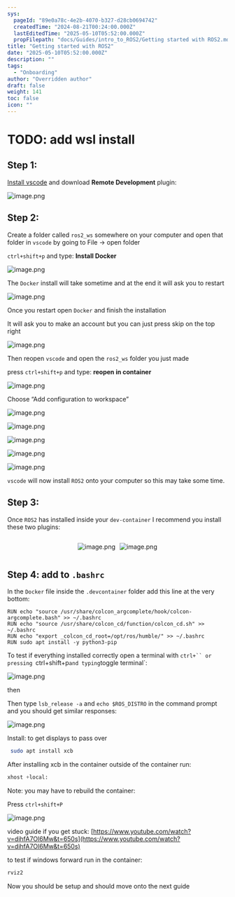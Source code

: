 ```yaml
---
sys:
  pageId: "89e0a78c-4e2b-4070-b327-d28cb0694742"
  createdTime: "2024-08-21T00:24:00.000Z"
  lastEditedTime: "2025-05-10T05:52:00.000Z"
  propFilepath: "docs/Guides/intro_to_ROS2/Getting started with ROS2.md"
title: "Getting started with ROS2"
date: "2025-05-10T05:52:00.000Z"
description: ""
tags:
  - "Onboarding"
author: "Overridden author"
draft: false
weight: 141
toc: false
icon: ""
---
```


# TODO: add wsl install

## Step 1:

[Install vscode](https://code.visualstudio.com/download) and download **Remote Development** plugin:

![image.png](https://prod-files-secure.s3.us-west-2.amazonaws.com/d518164a-d88e-44d1-a4ee-3adb3bd8bce0/efb52993-1881-4a40-b95e-6f020334f022/image.png?X-Amz-Algorithm=AWS4-HMAC-SHA256&X-Amz-Content-Sha256=UNSIGNED-PAYLOAD&X-Amz-Credential=ASIAZI2LB4662EF52D6T%2F20250709%2Fus-west-2%2Fs3%2Faws4_request&X-Amz-Date=20250709T160832Z&X-Amz-Expires=3600&X-Amz-Security-Token=IQoJb3JpZ2luX2VjEKD%2F%2F%2F%2F%2F%2F%2F%2F%2F%2FwEaCXVzLXdlc3QtMiJHMEUCIQD%2F%2FYYb9quz7mGcIUK%2FYjWB%2FJw8iEN%2BuVSr1zrNSrgYowIgdnMqjsqGOEXqGgb%2FU7ZOj0fNwDdVL%2BGi5zsc13dUUlMqiAQIqf%2F%2F%2F%2F%2F%2F%2F%2F%2F%2FARAAGgw2Mzc0MjMxODM4MDUiDBNfhur8hR5NyTDWWCrcA8SqoRPoisfwymgL%2Bjm4t54VoQzmOD9rK%2BWn7U4Ba9HlaGhxCHcHLC2ZcFix1o%2FOftvGP0YTi%2FgVzQdzxnr7Voas4FEhYjJKlLUhxCqBfSxzTtqIx4Yj1kf0HfP%2Fq0iofUVHJ01QrdwEc7BiqZVxsoo09wvGJKmJJYL1IeYCu5wpjb2%2FCrCd%2B9KGjnL%2BjvQwevOiLlBlbkdbyTHtiZCos8F6Jg7uiw5%2FRaGYUXnN3oAkwKstNTeP%2B38SUxg2seLjw%2BoVOIYIVNlKoVgBZD2xnOKoHP3bSAnynUNV5DsUbwdhusPhTCOgweqIx%2BAguR3qX6xRlrWS2cbwDXl7ZIap4J0sK%2BP8%2FubEZ%2B4gCVugzCjK1mPVxZ8YfxmwLk3Fk8FAvt8aWL9iNRM1FvOVkY3bZGz%2BheWrTc3fAoX3ZjRVrufuc8pWzFk0w5OW5cehRcTaD99Zw1aE%2FyWmG4BK1HehNLvpCI1FGCDZC2BVCTYWxK9h0GXh9M1L5tuZCsMhJHVGNGV1jiqV5kHKGLskwwQSt1qjTLkgXMZA%2FDeATNMy8A6GEBQZKi2gD4R5k00b1NrxDhd5S234XXa15kLudm9l6Kpsa%2BVmSQY94%2FTHb%2FhVkX5sqTcajHcavjnydozsMPOYusMGOqUBDRGfeDOMgHxx3zA%2Bpek0sccx5lKzIIhIOGOMr5rD%2BYLRLwze055De4x%2BRjphpdRYc%2F4y4VmHFhyh58x35zdh5Eu8Dnkwz01e2RtB0PZxWyQalA%2B77Eo0PMeIllGhPC%2FlTLlDGmsH69JaNQo%2B0NY8hngJSrR%2Fxiz%2F%2FLGU7x%2BE6EmBrIg0izz5LxLyx98g9b%2Bdk%2BTaL%2Fdb7EjX3qVuANyjggfxsF7d&X-Amz-Signature=2ec9421628b01141f16657707476e528bbbd199eef29e1992f3c018d33891f3a&X-Amz-SignedHeaders=host&x-amz-checksum-mode=ENABLED&x-id=GetObject)

## Step 2:

Create a folder called `ros2_ws` somewhere on your computer and open that folder in `vscode` by going to File → open folder 

`ctrl+shift+p` and type: **Install Docker**

![image.png](https://prod-files-secure.s3.us-west-2.amazonaws.com/d518164a-d88e-44d1-a4ee-3adb3bd8bce0/2269dc0e-1cd5-47ff-bceb-c04ad9b2eab0/image.png?X-Amz-Algorithm=AWS4-HMAC-SHA256&X-Amz-Content-Sha256=UNSIGNED-PAYLOAD&X-Amz-Credential=ASIAZI2LB4662EF52D6T%2F20250709%2Fus-west-2%2Fs3%2Faws4_request&X-Amz-Date=20250709T160832Z&X-Amz-Expires=3600&X-Amz-Security-Token=IQoJb3JpZ2luX2VjEKD%2F%2F%2F%2F%2F%2F%2F%2F%2F%2FwEaCXVzLXdlc3QtMiJHMEUCIQD%2F%2FYYb9quz7mGcIUK%2FYjWB%2FJw8iEN%2BuVSr1zrNSrgYowIgdnMqjsqGOEXqGgb%2FU7ZOj0fNwDdVL%2BGi5zsc13dUUlMqiAQIqf%2F%2F%2F%2F%2F%2F%2F%2F%2F%2FARAAGgw2Mzc0MjMxODM4MDUiDBNfhur8hR5NyTDWWCrcA8SqoRPoisfwymgL%2Bjm4t54VoQzmOD9rK%2BWn7U4Ba9HlaGhxCHcHLC2ZcFix1o%2FOftvGP0YTi%2FgVzQdzxnr7Voas4FEhYjJKlLUhxCqBfSxzTtqIx4Yj1kf0HfP%2Fq0iofUVHJ01QrdwEc7BiqZVxsoo09wvGJKmJJYL1IeYCu5wpjb2%2FCrCd%2B9KGjnL%2BjvQwevOiLlBlbkdbyTHtiZCos8F6Jg7uiw5%2FRaGYUXnN3oAkwKstNTeP%2B38SUxg2seLjw%2BoVOIYIVNlKoVgBZD2xnOKoHP3bSAnynUNV5DsUbwdhusPhTCOgweqIx%2BAguR3qX6xRlrWS2cbwDXl7ZIap4J0sK%2BP8%2FubEZ%2B4gCVugzCjK1mPVxZ8YfxmwLk3Fk8FAvt8aWL9iNRM1FvOVkY3bZGz%2BheWrTc3fAoX3ZjRVrufuc8pWzFk0w5OW5cehRcTaD99Zw1aE%2FyWmG4BK1HehNLvpCI1FGCDZC2BVCTYWxK9h0GXh9M1L5tuZCsMhJHVGNGV1jiqV5kHKGLskwwQSt1qjTLkgXMZA%2FDeATNMy8A6GEBQZKi2gD4R5k00b1NrxDhd5S234XXa15kLudm9l6Kpsa%2BVmSQY94%2FTHb%2FhVkX5sqTcajHcavjnydozsMPOYusMGOqUBDRGfeDOMgHxx3zA%2Bpek0sccx5lKzIIhIOGOMr5rD%2BYLRLwze055De4x%2BRjphpdRYc%2F4y4VmHFhyh58x35zdh5Eu8Dnkwz01e2RtB0PZxWyQalA%2B77Eo0PMeIllGhPC%2FlTLlDGmsH69JaNQo%2B0NY8hngJSrR%2Fxiz%2F%2FLGU7x%2BE6EmBrIg0izz5LxLyx98g9b%2Bdk%2BTaL%2Fdb7EjX3qVuANyjggfxsF7d&X-Amz-Signature=a8f0b7303ff87d84645fab11ac0c7c4ab656aa57ffb7af67e29ef2f2ebae16b5&X-Amz-SignedHeaders=host&x-amz-checksum-mode=ENABLED&x-id=GetObject)

The `Docker` install will take sometime and at the end it will ask you to restart

![image.png](https://prod-files-secure.s3.us-west-2.amazonaws.com/d518164a-d88e-44d1-a4ee-3adb3bd8bce0/ed233f78-be33-4b1f-b89c-9c346c0e961e/image.png?X-Amz-Algorithm=AWS4-HMAC-SHA256&X-Amz-Content-Sha256=UNSIGNED-PAYLOAD&X-Amz-Credential=ASIAZI2LB4662EF52D6T%2F20250709%2Fus-west-2%2Fs3%2Faws4_request&X-Amz-Date=20250709T160832Z&X-Amz-Expires=3600&X-Amz-Security-Token=IQoJb3JpZ2luX2VjEKD%2F%2F%2F%2F%2F%2F%2F%2F%2F%2FwEaCXVzLXdlc3QtMiJHMEUCIQD%2F%2FYYb9quz7mGcIUK%2FYjWB%2FJw8iEN%2BuVSr1zrNSrgYowIgdnMqjsqGOEXqGgb%2FU7ZOj0fNwDdVL%2BGi5zsc13dUUlMqiAQIqf%2F%2F%2F%2F%2F%2F%2F%2F%2F%2FARAAGgw2Mzc0MjMxODM4MDUiDBNfhur8hR5NyTDWWCrcA8SqoRPoisfwymgL%2Bjm4t54VoQzmOD9rK%2BWn7U4Ba9HlaGhxCHcHLC2ZcFix1o%2FOftvGP0YTi%2FgVzQdzxnr7Voas4FEhYjJKlLUhxCqBfSxzTtqIx4Yj1kf0HfP%2Fq0iofUVHJ01QrdwEc7BiqZVxsoo09wvGJKmJJYL1IeYCu5wpjb2%2FCrCd%2B9KGjnL%2BjvQwevOiLlBlbkdbyTHtiZCos8F6Jg7uiw5%2FRaGYUXnN3oAkwKstNTeP%2B38SUxg2seLjw%2BoVOIYIVNlKoVgBZD2xnOKoHP3bSAnynUNV5DsUbwdhusPhTCOgweqIx%2BAguR3qX6xRlrWS2cbwDXl7ZIap4J0sK%2BP8%2FubEZ%2B4gCVugzCjK1mPVxZ8YfxmwLk3Fk8FAvt8aWL9iNRM1FvOVkY3bZGz%2BheWrTc3fAoX3ZjRVrufuc8pWzFk0w5OW5cehRcTaD99Zw1aE%2FyWmG4BK1HehNLvpCI1FGCDZC2BVCTYWxK9h0GXh9M1L5tuZCsMhJHVGNGV1jiqV5kHKGLskwwQSt1qjTLkgXMZA%2FDeATNMy8A6GEBQZKi2gD4R5k00b1NrxDhd5S234XXa15kLudm9l6Kpsa%2BVmSQY94%2FTHb%2FhVkX5sqTcajHcavjnydozsMPOYusMGOqUBDRGfeDOMgHxx3zA%2Bpek0sccx5lKzIIhIOGOMr5rD%2BYLRLwze055De4x%2BRjphpdRYc%2F4y4VmHFhyh58x35zdh5Eu8Dnkwz01e2RtB0PZxWyQalA%2B77Eo0PMeIllGhPC%2FlTLlDGmsH69JaNQo%2B0NY8hngJSrR%2Fxiz%2F%2FLGU7x%2BE6EmBrIg0izz5LxLyx98g9b%2Bdk%2BTaL%2Fdb7EjX3qVuANyjggfxsF7d&X-Amz-Signature=c5ad43cd4971a75774a048e59033e6c54b6a3cfdb64ea939ebb96cd62b5ef404&X-Amz-SignedHeaders=host&x-amz-checksum-mode=ENABLED&x-id=GetObject)

Once you restart open `Docker` and finish the installation

It will ask you to make an account but you can just press skip on the top right

![image.png](https://prod-files-secure.s3.us-west-2.amazonaws.com/d518164a-d88e-44d1-a4ee-3adb3bd8bce0/21010ad9-1659-4fd9-9f59-9932a09b2a3d/image.png?X-Amz-Algorithm=AWS4-HMAC-SHA256&X-Amz-Content-Sha256=UNSIGNED-PAYLOAD&X-Amz-Credential=ASIAZI2LB4662EF52D6T%2F20250709%2Fus-west-2%2Fs3%2Faws4_request&X-Amz-Date=20250709T160832Z&X-Amz-Expires=3600&X-Amz-Security-Token=IQoJb3JpZ2luX2VjEKD%2F%2F%2F%2F%2F%2F%2F%2F%2F%2FwEaCXVzLXdlc3QtMiJHMEUCIQD%2F%2FYYb9quz7mGcIUK%2FYjWB%2FJw8iEN%2BuVSr1zrNSrgYowIgdnMqjsqGOEXqGgb%2FU7ZOj0fNwDdVL%2BGi5zsc13dUUlMqiAQIqf%2F%2F%2F%2F%2F%2F%2F%2F%2F%2FARAAGgw2Mzc0MjMxODM4MDUiDBNfhur8hR5NyTDWWCrcA8SqoRPoisfwymgL%2Bjm4t54VoQzmOD9rK%2BWn7U4Ba9HlaGhxCHcHLC2ZcFix1o%2FOftvGP0YTi%2FgVzQdzxnr7Voas4FEhYjJKlLUhxCqBfSxzTtqIx4Yj1kf0HfP%2Fq0iofUVHJ01QrdwEc7BiqZVxsoo09wvGJKmJJYL1IeYCu5wpjb2%2FCrCd%2B9KGjnL%2BjvQwevOiLlBlbkdbyTHtiZCos8F6Jg7uiw5%2FRaGYUXnN3oAkwKstNTeP%2B38SUxg2seLjw%2BoVOIYIVNlKoVgBZD2xnOKoHP3bSAnynUNV5DsUbwdhusPhTCOgweqIx%2BAguR3qX6xRlrWS2cbwDXl7ZIap4J0sK%2BP8%2FubEZ%2B4gCVugzCjK1mPVxZ8YfxmwLk3Fk8FAvt8aWL9iNRM1FvOVkY3bZGz%2BheWrTc3fAoX3ZjRVrufuc8pWzFk0w5OW5cehRcTaD99Zw1aE%2FyWmG4BK1HehNLvpCI1FGCDZC2BVCTYWxK9h0GXh9M1L5tuZCsMhJHVGNGV1jiqV5kHKGLskwwQSt1qjTLkgXMZA%2FDeATNMy8A6GEBQZKi2gD4R5k00b1NrxDhd5S234XXa15kLudm9l6Kpsa%2BVmSQY94%2FTHb%2FhVkX5sqTcajHcavjnydozsMPOYusMGOqUBDRGfeDOMgHxx3zA%2Bpek0sccx5lKzIIhIOGOMr5rD%2BYLRLwze055De4x%2BRjphpdRYc%2F4y4VmHFhyh58x35zdh5Eu8Dnkwz01e2RtB0PZxWyQalA%2B77Eo0PMeIllGhPC%2FlTLlDGmsH69JaNQo%2B0NY8hngJSrR%2Fxiz%2F%2FLGU7x%2BE6EmBrIg0izz5LxLyx98g9b%2Bdk%2BTaL%2Fdb7EjX3qVuANyjggfxsF7d&X-Amz-Signature=8d3203a831ac802853be3ce2f0e184b97003eecf020edc3015b2bdc0326c9fa5&X-Amz-SignedHeaders=host&x-amz-checksum-mode=ENABLED&x-id=GetObject)

Then reopen `vscode` and open the `ros2_ws` folder you just made

press `ctrl+shift+p` and type: **reopen in container**

![image.png](https://prod-files-secure.s3.us-west-2.amazonaws.com/d518164a-d88e-44d1-a4ee-3adb3bd8bce0/4e93b8c2-41ad-488c-8095-c74205196118/image.png?X-Amz-Algorithm=AWS4-HMAC-SHA256&X-Amz-Content-Sha256=UNSIGNED-PAYLOAD&X-Amz-Credential=ASIAZI2LB4662EF52D6T%2F20250709%2Fus-west-2%2Fs3%2Faws4_request&X-Amz-Date=20250709T160832Z&X-Amz-Expires=3600&X-Amz-Security-Token=IQoJb3JpZ2luX2VjEKD%2F%2F%2F%2F%2F%2F%2F%2F%2F%2FwEaCXVzLXdlc3QtMiJHMEUCIQD%2F%2FYYb9quz7mGcIUK%2FYjWB%2FJw8iEN%2BuVSr1zrNSrgYowIgdnMqjsqGOEXqGgb%2FU7ZOj0fNwDdVL%2BGi5zsc13dUUlMqiAQIqf%2F%2F%2F%2F%2F%2F%2F%2F%2F%2FARAAGgw2Mzc0MjMxODM4MDUiDBNfhur8hR5NyTDWWCrcA8SqoRPoisfwymgL%2Bjm4t54VoQzmOD9rK%2BWn7U4Ba9HlaGhxCHcHLC2ZcFix1o%2FOftvGP0YTi%2FgVzQdzxnr7Voas4FEhYjJKlLUhxCqBfSxzTtqIx4Yj1kf0HfP%2Fq0iofUVHJ01QrdwEc7BiqZVxsoo09wvGJKmJJYL1IeYCu5wpjb2%2FCrCd%2B9KGjnL%2BjvQwevOiLlBlbkdbyTHtiZCos8F6Jg7uiw5%2FRaGYUXnN3oAkwKstNTeP%2B38SUxg2seLjw%2BoVOIYIVNlKoVgBZD2xnOKoHP3bSAnynUNV5DsUbwdhusPhTCOgweqIx%2BAguR3qX6xRlrWS2cbwDXl7ZIap4J0sK%2BP8%2FubEZ%2B4gCVugzCjK1mPVxZ8YfxmwLk3Fk8FAvt8aWL9iNRM1FvOVkY3bZGz%2BheWrTc3fAoX3ZjRVrufuc8pWzFk0w5OW5cehRcTaD99Zw1aE%2FyWmG4BK1HehNLvpCI1FGCDZC2BVCTYWxK9h0GXh9M1L5tuZCsMhJHVGNGV1jiqV5kHKGLskwwQSt1qjTLkgXMZA%2FDeATNMy8A6GEBQZKi2gD4R5k00b1NrxDhd5S234XXa15kLudm9l6Kpsa%2BVmSQY94%2FTHb%2FhVkX5sqTcajHcavjnydozsMPOYusMGOqUBDRGfeDOMgHxx3zA%2Bpek0sccx5lKzIIhIOGOMr5rD%2BYLRLwze055De4x%2BRjphpdRYc%2F4y4VmHFhyh58x35zdh5Eu8Dnkwz01e2RtB0PZxWyQalA%2B77Eo0PMeIllGhPC%2FlTLlDGmsH69JaNQo%2B0NY8hngJSrR%2Fxiz%2F%2FLGU7x%2BE6EmBrIg0izz5LxLyx98g9b%2Bdk%2BTaL%2Fdb7EjX3qVuANyjggfxsF7d&X-Amz-Signature=2c575bcdc3114c8136f3412f8e4eff9c2f13a08b070eebee15ffe6837b26b82a&X-Amz-SignedHeaders=host&x-amz-checksum-mode=ENABLED&x-id=GetObject)

Choose “Add configuration to workspace”

![image.png](https://prod-files-secure.s3.us-west-2.amazonaws.com/d518164a-d88e-44d1-a4ee-3adb3bd8bce0/9560b282-5060-4989-ba37-97e7b2c22476/image.png?X-Amz-Algorithm=AWS4-HMAC-SHA256&X-Amz-Content-Sha256=UNSIGNED-PAYLOAD&X-Amz-Credential=ASIAZI2LB4662EF52D6T%2F20250709%2Fus-west-2%2Fs3%2Faws4_request&X-Amz-Date=20250709T160832Z&X-Amz-Expires=3600&X-Amz-Security-Token=IQoJb3JpZ2luX2VjEKD%2F%2F%2F%2F%2F%2F%2F%2F%2F%2FwEaCXVzLXdlc3QtMiJHMEUCIQD%2F%2FYYb9quz7mGcIUK%2FYjWB%2FJw8iEN%2BuVSr1zrNSrgYowIgdnMqjsqGOEXqGgb%2FU7ZOj0fNwDdVL%2BGi5zsc13dUUlMqiAQIqf%2F%2F%2F%2F%2F%2F%2F%2F%2F%2FARAAGgw2Mzc0MjMxODM4MDUiDBNfhur8hR5NyTDWWCrcA8SqoRPoisfwymgL%2Bjm4t54VoQzmOD9rK%2BWn7U4Ba9HlaGhxCHcHLC2ZcFix1o%2FOftvGP0YTi%2FgVzQdzxnr7Voas4FEhYjJKlLUhxCqBfSxzTtqIx4Yj1kf0HfP%2Fq0iofUVHJ01QrdwEc7BiqZVxsoo09wvGJKmJJYL1IeYCu5wpjb2%2FCrCd%2B9KGjnL%2BjvQwevOiLlBlbkdbyTHtiZCos8F6Jg7uiw5%2FRaGYUXnN3oAkwKstNTeP%2B38SUxg2seLjw%2BoVOIYIVNlKoVgBZD2xnOKoHP3bSAnynUNV5DsUbwdhusPhTCOgweqIx%2BAguR3qX6xRlrWS2cbwDXl7ZIap4J0sK%2BP8%2FubEZ%2B4gCVugzCjK1mPVxZ8YfxmwLk3Fk8FAvt8aWL9iNRM1FvOVkY3bZGz%2BheWrTc3fAoX3ZjRVrufuc8pWzFk0w5OW5cehRcTaD99Zw1aE%2FyWmG4BK1HehNLvpCI1FGCDZC2BVCTYWxK9h0GXh9M1L5tuZCsMhJHVGNGV1jiqV5kHKGLskwwQSt1qjTLkgXMZA%2FDeATNMy8A6GEBQZKi2gD4R5k00b1NrxDhd5S234XXa15kLudm9l6Kpsa%2BVmSQY94%2FTHb%2FhVkX5sqTcajHcavjnydozsMPOYusMGOqUBDRGfeDOMgHxx3zA%2Bpek0sccx5lKzIIhIOGOMr5rD%2BYLRLwze055De4x%2BRjphpdRYc%2F4y4VmHFhyh58x35zdh5Eu8Dnkwz01e2RtB0PZxWyQalA%2B77Eo0PMeIllGhPC%2FlTLlDGmsH69JaNQo%2B0NY8hngJSrR%2Fxiz%2F%2FLGU7x%2BE6EmBrIg0izz5LxLyx98g9b%2Bdk%2BTaL%2Fdb7EjX3qVuANyjggfxsF7d&X-Amz-Signature=a93b4b077ae14369f261d9211d36bf738ebbaf928a69f740a29e10fb716682f1&X-Amz-SignedHeaders=host&x-amz-checksum-mode=ENABLED&x-id=GetObject)

![image.png](https://prod-files-secure.s3.us-west-2.amazonaws.com/d518164a-d88e-44d1-a4ee-3adb3bd8bce0/2ee63f81-886b-48e8-a553-dc6e5eac99e4/image.png?X-Amz-Algorithm=AWS4-HMAC-SHA256&X-Amz-Content-Sha256=UNSIGNED-PAYLOAD&X-Amz-Credential=ASIAZI2LB4662EF52D6T%2F20250709%2Fus-west-2%2Fs3%2Faws4_request&X-Amz-Date=20250709T160832Z&X-Amz-Expires=3600&X-Amz-Security-Token=IQoJb3JpZ2luX2VjEKD%2F%2F%2F%2F%2F%2F%2F%2F%2F%2FwEaCXVzLXdlc3QtMiJHMEUCIQD%2F%2FYYb9quz7mGcIUK%2FYjWB%2FJw8iEN%2BuVSr1zrNSrgYowIgdnMqjsqGOEXqGgb%2FU7ZOj0fNwDdVL%2BGi5zsc13dUUlMqiAQIqf%2F%2F%2F%2F%2F%2F%2F%2F%2F%2FARAAGgw2Mzc0MjMxODM4MDUiDBNfhur8hR5NyTDWWCrcA8SqoRPoisfwymgL%2Bjm4t54VoQzmOD9rK%2BWn7U4Ba9HlaGhxCHcHLC2ZcFix1o%2FOftvGP0YTi%2FgVzQdzxnr7Voas4FEhYjJKlLUhxCqBfSxzTtqIx4Yj1kf0HfP%2Fq0iofUVHJ01QrdwEc7BiqZVxsoo09wvGJKmJJYL1IeYCu5wpjb2%2FCrCd%2B9KGjnL%2BjvQwevOiLlBlbkdbyTHtiZCos8F6Jg7uiw5%2FRaGYUXnN3oAkwKstNTeP%2B38SUxg2seLjw%2BoVOIYIVNlKoVgBZD2xnOKoHP3bSAnynUNV5DsUbwdhusPhTCOgweqIx%2BAguR3qX6xRlrWS2cbwDXl7ZIap4J0sK%2BP8%2FubEZ%2B4gCVugzCjK1mPVxZ8YfxmwLk3Fk8FAvt8aWL9iNRM1FvOVkY3bZGz%2BheWrTc3fAoX3ZjRVrufuc8pWzFk0w5OW5cehRcTaD99Zw1aE%2FyWmG4BK1HehNLvpCI1FGCDZC2BVCTYWxK9h0GXh9M1L5tuZCsMhJHVGNGV1jiqV5kHKGLskwwQSt1qjTLkgXMZA%2FDeATNMy8A6GEBQZKi2gD4R5k00b1NrxDhd5S234XXa15kLudm9l6Kpsa%2BVmSQY94%2FTHb%2FhVkX5sqTcajHcavjnydozsMPOYusMGOqUBDRGfeDOMgHxx3zA%2Bpek0sccx5lKzIIhIOGOMr5rD%2BYLRLwze055De4x%2BRjphpdRYc%2F4y4VmHFhyh58x35zdh5Eu8Dnkwz01e2RtB0PZxWyQalA%2B77Eo0PMeIllGhPC%2FlTLlDGmsH69JaNQo%2B0NY8hngJSrR%2Fxiz%2F%2FLGU7x%2BE6EmBrIg0izz5LxLyx98g9b%2Bdk%2BTaL%2Fdb7EjX3qVuANyjggfxsF7d&X-Amz-Signature=f2cd6a9f6d8b96136d96adef731a9b769f9074aad9138c8c6fcbe6b40ebaeebb&X-Amz-SignedHeaders=host&x-amz-checksum-mode=ENABLED&x-id=GetObject)

![image.png](https://prod-files-secure.s3.us-west-2.amazonaws.com/d518164a-d88e-44d1-a4ee-3adb3bd8bce0/ae1580b2-b048-407e-aed9-b584224a7a04/image.png?X-Amz-Algorithm=AWS4-HMAC-SHA256&X-Amz-Content-Sha256=UNSIGNED-PAYLOAD&X-Amz-Credential=ASIAZI2LB4662EF52D6T%2F20250709%2Fus-west-2%2Fs3%2Faws4_request&X-Amz-Date=20250709T160832Z&X-Amz-Expires=3600&X-Amz-Security-Token=IQoJb3JpZ2luX2VjEKD%2F%2F%2F%2F%2F%2F%2F%2F%2F%2FwEaCXVzLXdlc3QtMiJHMEUCIQD%2F%2FYYb9quz7mGcIUK%2FYjWB%2FJw8iEN%2BuVSr1zrNSrgYowIgdnMqjsqGOEXqGgb%2FU7ZOj0fNwDdVL%2BGi5zsc13dUUlMqiAQIqf%2F%2F%2F%2F%2F%2F%2F%2F%2F%2FARAAGgw2Mzc0MjMxODM4MDUiDBNfhur8hR5NyTDWWCrcA8SqoRPoisfwymgL%2Bjm4t54VoQzmOD9rK%2BWn7U4Ba9HlaGhxCHcHLC2ZcFix1o%2FOftvGP0YTi%2FgVzQdzxnr7Voas4FEhYjJKlLUhxCqBfSxzTtqIx4Yj1kf0HfP%2Fq0iofUVHJ01QrdwEc7BiqZVxsoo09wvGJKmJJYL1IeYCu5wpjb2%2FCrCd%2B9KGjnL%2BjvQwevOiLlBlbkdbyTHtiZCos8F6Jg7uiw5%2FRaGYUXnN3oAkwKstNTeP%2B38SUxg2seLjw%2BoVOIYIVNlKoVgBZD2xnOKoHP3bSAnynUNV5DsUbwdhusPhTCOgweqIx%2BAguR3qX6xRlrWS2cbwDXl7ZIap4J0sK%2BP8%2FubEZ%2B4gCVugzCjK1mPVxZ8YfxmwLk3Fk8FAvt8aWL9iNRM1FvOVkY3bZGz%2BheWrTc3fAoX3ZjRVrufuc8pWzFk0w5OW5cehRcTaD99Zw1aE%2FyWmG4BK1HehNLvpCI1FGCDZC2BVCTYWxK9h0GXh9M1L5tuZCsMhJHVGNGV1jiqV5kHKGLskwwQSt1qjTLkgXMZA%2FDeATNMy8A6GEBQZKi2gD4R5k00b1NrxDhd5S234XXa15kLudm9l6Kpsa%2BVmSQY94%2FTHb%2FhVkX5sqTcajHcavjnydozsMPOYusMGOqUBDRGfeDOMgHxx3zA%2Bpek0sccx5lKzIIhIOGOMr5rD%2BYLRLwze055De4x%2BRjphpdRYc%2F4y4VmHFhyh58x35zdh5Eu8Dnkwz01e2RtB0PZxWyQalA%2B77Eo0PMeIllGhPC%2FlTLlDGmsH69JaNQo%2B0NY8hngJSrR%2Fxiz%2F%2FLGU7x%2BE6EmBrIg0izz5LxLyx98g9b%2Bdk%2BTaL%2Fdb7EjX3qVuANyjggfxsF7d&X-Amz-Signature=7c77258af63da4241fb327240a1fe171b8fd5bd538f2c202f5616b1b0bfac3ab&X-Amz-SignedHeaders=host&x-amz-checksum-mode=ENABLED&x-id=GetObject)

![image.png](https://prod-files-secure.s3.us-west-2.amazonaws.com/d518164a-d88e-44d1-a4ee-3adb3bd8bce0/53255b28-f75e-430f-b9e3-c0ac8577e42b/image.png?X-Amz-Algorithm=AWS4-HMAC-SHA256&X-Amz-Content-Sha256=UNSIGNED-PAYLOAD&X-Amz-Credential=ASIAZI2LB4662EF52D6T%2F20250709%2Fus-west-2%2Fs3%2Faws4_request&X-Amz-Date=20250709T160832Z&X-Amz-Expires=3600&X-Amz-Security-Token=IQoJb3JpZ2luX2VjEKD%2F%2F%2F%2F%2F%2F%2F%2F%2F%2FwEaCXVzLXdlc3QtMiJHMEUCIQD%2F%2FYYb9quz7mGcIUK%2FYjWB%2FJw8iEN%2BuVSr1zrNSrgYowIgdnMqjsqGOEXqGgb%2FU7ZOj0fNwDdVL%2BGi5zsc13dUUlMqiAQIqf%2F%2F%2F%2F%2F%2F%2F%2F%2F%2FARAAGgw2Mzc0MjMxODM4MDUiDBNfhur8hR5NyTDWWCrcA8SqoRPoisfwymgL%2Bjm4t54VoQzmOD9rK%2BWn7U4Ba9HlaGhxCHcHLC2ZcFix1o%2FOftvGP0YTi%2FgVzQdzxnr7Voas4FEhYjJKlLUhxCqBfSxzTtqIx4Yj1kf0HfP%2Fq0iofUVHJ01QrdwEc7BiqZVxsoo09wvGJKmJJYL1IeYCu5wpjb2%2FCrCd%2B9KGjnL%2BjvQwevOiLlBlbkdbyTHtiZCos8F6Jg7uiw5%2FRaGYUXnN3oAkwKstNTeP%2B38SUxg2seLjw%2BoVOIYIVNlKoVgBZD2xnOKoHP3bSAnynUNV5DsUbwdhusPhTCOgweqIx%2BAguR3qX6xRlrWS2cbwDXl7ZIap4J0sK%2BP8%2FubEZ%2B4gCVugzCjK1mPVxZ8YfxmwLk3Fk8FAvt8aWL9iNRM1FvOVkY3bZGz%2BheWrTc3fAoX3ZjRVrufuc8pWzFk0w5OW5cehRcTaD99Zw1aE%2FyWmG4BK1HehNLvpCI1FGCDZC2BVCTYWxK9h0GXh9M1L5tuZCsMhJHVGNGV1jiqV5kHKGLskwwQSt1qjTLkgXMZA%2FDeATNMy8A6GEBQZKi2gD4R5k00b1NrxDhd5S234XXa15kLudm9l6Kpsa%2BVmSQY94%2FTHb%2FhVkX5sqTcajHcavjnydozsMPOYusMGOqUBDRGfeDOMgHxx3zA%2Bpek0sccx5lKzIIhIOGOMr5rD%2BYLRLwze055De4x%2BRjphpdRYc%2F4y4VmHFhyh58x35zdh5Eu8Dnkwz01e2RtB0PZxWyQalA%2B77Eo0PMeIllGhPC%2FlTLlDGmsH69JaNQo%2B0NY8hngJSrR%2Fxiz%2F%2FLGU7x%2BE6EmBrIg0izz5LxLyx98g9b%2Bdk%2BTaL%2Fdb7EjX3qVuANyjggfxsF7d&X-Amz-Signature=5c397b366a05bc5dfea9fba8a4850100e99943476170f9d0ab56483d92af362c&X-Amz-SignedHeaders=host&x-amz-checksum-mode=ENABLED&x-id=GetObject)

![image.png](https://prod-files-secure.s3.us-west-2.amazonaws.com/d518164a-d88e-44d1-a4ee-3adb3bd8bce0/7c562767-5af9-4ffb-97d1-327bcdf4ee00/image.png?X-Amz-Algorithm=AWS4-HMAC-SHA256&X-Amz-Content-Sha256=UNSIGNED-PAYLOAD&X-Amz-Credential=ASIAZI2LB4662EF52D6T%2F20250709%2Fus-west-2%2Fs3%2Faws4_request&X-Amz-Date=20250709T160832Z&X-Amz-Expires=3600&X-Amz-Security-Token=IQoJb3JpZ2luX2VjEKD%2F%2F%2F%2F%2F%2F%2F%2F%2F%2FwEaCXVzLXdlc3QtMiJHMEUCIQD%2F%2FYYb9quz7mGcIUK%2FYjWB%2FJw8iEN%2BuVSr1zrNSrgYowIgdnMqjsqGOEXqGgb%2FU7ZOj0fNwDdVL%2BGi5zsc13dUUlMqiAQIqf%2F%2F%2F%2F%2F%2F%2F%2F%2F%2FARAAGgw2Mzc0MjMxODM4MDUiDBNfhur8hR5NyTDWWCrcA8SqoRPoisfwymgL%2Bjm4t54VoQzmOD9rK%2BWn7U4Ba9HlaGhxCHcHLC2ZcFix1o%2FOftvGP0YTi%2FgVzQdzxnr7Voas4FEhYjJKlLUhxCqBfSxzTtqIx4Yj1kf0HfP%2Fq0iofUVHJ01QrdwEc7BiqZVxsoo09wvGJKmJJYL1IeYCu5wpjb2%2FCrCd%2B9KGjnL%2BjvQwevOiLlBlbkdbyTHtiZCos8F6Jg7uiw5%2FRaGYUXnN3oAkwKstNTeP%2B38SUxg2seLjw%2BoVOIYIVNlKoVgBZD2xnOKoHP3bSAnynUNV5DsUbwdhusPhTCOgweqIx%2BAguR3qX6xRlrWS2cbwDXl7ZIap4J0sK%2BP8%2FubEZ%2B4gCVugzCjK1mPVxZ8YfxmwLk3Fk8FAvt8aWL9iNRM1FvOVkY3bZGz%2BheWrTc3fAoX3ZjRVrufuc8pWzFk0w5OW5cehRcTaD99Zw1aE%2FyWmG4BK1HehNLvpCI1FGCDZC2BVCTYWxK9h0GXh9M1L5tuZCsMhJHVGNGV1jiqV5kHKGLskwwQSt1qjTLkgXMZA%2FDeATNMy8A6GEBQZKi2gD4R5k00b1NrxDhd5S234XXa15kLudm9l6Kpsa%2BVmSQY94%2FTHb%2FhVkX5sqTcajHcavjnydozsMPOYusMGOqUBDRGfeDOMgHxx3zA%2Bpek0sccx5lKzIIhIOGOMr5rD%2BYLRLwze055De4x%2BRjphpdRYc%2F4y4VmHFhyh58x35zdh5Eu8Dnkwz01e2RtB0PZxWyQalA%2B77Eo0PMeIllGhPC%2FlTLlDGmsH69JaNQo%2B0NY8hngJSrR%2Fxiz%2F%2FLGU7x%2BE6EmBrIg0izz5LxLyx98g9b%2Bdk%2BTaL%2Fdb7EjX3qVuANyjggfxsF7d&X-Amz-Signature=25c2b047a117be0fa758196c34b21c85bd1c7394500debf2eae957d761d8f43b&X-Amz-SignedHeaders=host&x-amz-checksum-mode=ENABLED&x-id=GetObject)

`vscode` will now install `ROS2` onto your computer so this may take some time.

## Step 3:

Once `ROS2` has installed inside your `dev-container` I recommend you install these two plugins:

<div style="display: flex;flex-direction: row; column-gap:10px; max-width: 630px;justify-content: center;">
<div>

![image.png](https://prod-files-secure.s3.us-west-2.amazonaws.com/d518164a-d88e-44d1-a4ee-3adb3bd8bce0/3fc3d550-5a54-4ba1-ba6b-faa01cdb7369/image.png?X-Amz-Algorithm=AWS4-HMAC-SHA256&X-Amz-Content-Sha256=UNSIGNED-PAYLOAD&X-Amz-Credential=ASIAZI2LB466UMPA2OWZ%2F20250709%2Fus-west-2%2Fs3%2Faws4_request&X-Amz-Date=20250709T160835Z&X-Amz-Expires=3600&X-Amz-Security-Token=IQoJb3JpZ2luX2VjEKD%2F%2F%2F%2F%2F%2F%2F%2F%2F%2FwEaCXVzLXdlc3QtMiJHMEUCIBa%2BBfy3aYSZ5w1Z72pX3metwXBv3ojOORlQKsWI5ZJ1AiEA%2Bdo0a9NhuTHn%2BC0cfJVU72o6K%2BfpQ1Tg13UQp0JjKMkqiAQIqf%2F%2F%2F%2F%2F%2F%2F%2F%2F%2FARAAGgw2Mzc0MjMxODM4MDUiDEU32Ac8xghyBO5YBSrcAx%2FlCnLjftMMHlbP1%2FQx5QD5VN7GI6qCRTBRAW9mgtBqGO07SDrdVEVmS%2FKQOiMmz1KUU24%2BGgusLCvb1%2BonXVAMSygKKz061W3Cg42dUldSW7459UcXIp9VrNmko%2FHFz1YfgWxwkXJI8OAvd%2FK79%2BeOr9HKAM6YnDahULXDE852zG%2FCYIpA7ShoDQ0zvQUtcj9psR8u51t9ctZfGSXksKHM3hrRHKjyIIiYE4W25mICXsZA8ta%2F33Y2au7Xs60Zb3xhXLLjbGHXnlDmfW80C1wLUED4ps08HFkwOwC%2Fj%2B0WP%2BMDgbQpX6YpzbL0U1efDbWMv%2BJW9NjmpFzbPqAIfdzPH8YxMnpaTHQc5RgLZpe%2F15wNWTBC8L9AVo8SD46ZkmQU9ZYHXCaiTY8SrpqzOp7%2BnWTRhJm6OWpCpex3VjviB2LKGgmoc71HRhkixVNtlAE5hjgQqvKGkNKpDGO%2B7FZeyQAL0rf7tlHwS9jyCvLSFduQWYu0tZHSlt76Ugla3h4eUxWBuglEnof%2FwWJg5c3KyKgtK0o37F%2BHDszPHF6Inhc0Kkp%2BY43rgUaO7%2FgEJpIq0B4VlchHnG2PbLMkzaMUCSIYaau20WHlLNMBhph1uH6j4NibrHKNzjwRMOuXusMGOqUBGn6%2B%2BWQFUT9SWKrvSyUqr%2F1CQE8dYSG9qD6bQg4otmyuF%2BmapcGIouewFmLvYhSNHbL4FHo53QsZ%2BhKUnyANHpYWxokzoszIL3N6nPZBsPJXGxmE01i6hgvJAD9RXk%2BUY4JhRL7MaF7mhURBQhR2excuwqOng4MbmkpLPusdMv8btm06GAKKERiHoHULz%2BM7vnb37Zzdx61sxAuugZr7GB8HANPB&X-Amz-Signature=70c43569bbaeecd663ef1549e23941b2223567687e37be463a2a9a86535e1f34&X-Amz-SignedHeaders=host&x-amz-checksum-mode=ENABLED&x-id=GetObject)

</div>
<div>

![image.png](https://prod-files-secure.s3.us-west-2.amazonaws.com/d518164a-d88e-44d1-a4ee-3adb3bd8bce0/d994cc66-13c2-4093-a5a3-f84cf4601a82/image.png?X-Amz-Algorithm=AWS4-HMAC-SHA256&X-Amz-Content-Sha256=UNSIGNED-PAYLOAD&X-Amz-Credential=ASIAZI2LB466SRJOEFCW%2F20250709%2Fus-west-2%2Fs3%2Faws4_request&X-Amz-Date=20250709T160835Z&X-Amz-Expires=3600&X-Amz-Security-Token=IQoJb3JpZ2luX2VjEKD%2F%2F%2F%2F%2F%2F%2F%2F%2F%2FwEaCXVzLXdlc3QtMiJHMEUCIFPG92QnZle7xRrT26RCgo4PhMA%2BtSI09xQ4D8oOVO0MAiEAwVc6MFPVzl%2F5S1k4j6eeOl1QAgXF67K6Ukbm9GPdRlAqiAQIqf%2F%2F%2F%2F%2F%2F%2F%2F%2F%2FARAAGgw2Mzc0MjMxODM4MDUiDJUBc2BlGVoYVoVdlyrcA0J8oTD26pz9mJ3UcIuiHkD3Ch72ak2gmUURqyoztMhX0hGoEo2sGcAcLmdKpiMFIJblsticfS0CIW5LtjhvZ23%2FiIZ6L84MA8Oq3y%2B8dCS4epTfW3gJVIuf1ELM4nqPeibVY6AmeotA4l7s1FdE4%2FaIdqVWvsnu3yyFJSX8w7K2pocip2RKXQpEh36%2BMzmPQoaazAegIez97UttW%2FdnDAnlc1hEhDotEN4PwksXPAMUBuUFHEnGicxfjrQ9kHXr2VsEhWOqBxYHDKjjabwznPWVEg3%2BOgAm1k5dsDZ5CrGYF5LQj2J79C3%2F8YK%2BSRaaSVL2hsIL3hvLC4mgZMNG08AKIZmboyaBC%2FwHI2F6zfTpih1yHHlYBBsaD3Z8Suc9KvzY%2Fjyw35Vh%2BdMSKMWzrz%2Fpdk3M%2FbtDsj9mu3%2BcZ%2BCF4mT4K4SpaOZ9xZuc0sJ%2FO3mhxTdGld3Z7%2FIznnBNnKnUpAgG4rZ3fcYjb83rdnLEAsD%2Bd%2BxHWftLsE%2FeTNUR9T1rdEJBHqZfd1er77CNfCM9AUzCtJPrtKLa3Y2v9LjIsK8gfM%2FoLbBOo%2FjiD8btaxcZU%2BpJjK0OssDOSOt3frJe9%2FwEzlgh%2BsIP6iYsBN%2FS1KD3R1qxtOP62Bl5MKGYusMGOqUBzYcH09kMx8TZ941WQ2j7vw5Mz6naFgSXz%2FsxXUes6UaN8UnYXZQNnRgAmNdB5j%2BO9PfTSDwlIp0qdOGi6h%2B0AswG3e3aDFPtNRzbRqST7A0%2BNLPzLoCDEHc6NWWT1DlQ%2B6a2poWFVU%2FDaajSSvHmZFvP6pdJ7pStO%2Fe7cqCkV20roe551cMXHvtZvaWvoizOeAdQZkBzUIf2mXedHEiFoNtZg0tf&X-Amz-Signature=18d89b9a5b274ddccb76320b8fd37f4e47fdfd641b4d1fcbfd04eadc7e8c0eff&X-Amz-SignedHeaders=host&x-amz-checksum-mode=ENABLED&x-id=GetObject)

</div>
</div>

## Step 4: add to `.bashrc`

In the `Docker` file inside the `.devcontainer` folder add this line at the very bottom: 

```docker
RUN echo "source /usr/share/colcon_argcomplete/hook/colcon-argcomplete.bash" >> ~/.bashrc
RUN echo "source /usr/share/colcon_cd/function/colcon_cd.sh" >> ~/.bashrc
RUN echo "export _colcon_cd_root=/opt/ros/humble/" >> ~/.bashrc
RUN sudo apt install -y python3-pip 
```

To test if everything installed correctly open a terminal with `ctrl+`` or pressing `ctrl+shift+p` and typing `toggle terminal`:

![image.png](https://prod-files-secure.s3.us-west-2.amazonaws.com/d518164a-d88e-44d1-a4ee-3adb3bd8bce0/6a4943d8-b04e-4c02-9a58-775f3384d1a5/image.png?X-Amz-Algorithm=AWS4-HMAC-SHA256&X-Amz-Content-Sha256=UNSIGNED-PAYLOAD&X-Amz-Credential=ASIAZI2LB4662EF52D6T%2F20250709%2Fus-west-2%2Fs3%2Faws4_request&X-Amz-Date=20250709T160832Z&X-Amz-Expires=3600&X-Amz-Security-Token=IQoJb3JpZ2luX2VjEKD%2F%2F%2F%2F%2F%2F%2F%2F%2F%2FwEaCXVzLXdlc3QtMiJHMEUCIQD%2F%2FYYb9quz7mGcIUK%2FYjWB%2FJw8iEN%2BuVSr1zrNSrgYowIgdnMqjsqGOEXqGgb%2FU7ZOj0fNwDdVL%2BGi5zsc13dUUlMqiAQIqf%2F%2F%2F%2F%2F%2F%2F%2F%2F%2FARAAGgw2Mzc0MjMxODM4MDUiDBNfhur8hR5NyTDWWCrcA8SqoRPoisfwymgL%2Bjm4t54VoQzmOD9rK%2BWn7U4Ba9HlaGhxCHcHLC2ZcFix1o%2FOftvGP0YTi%2FgVzQdzxnr7Voas4FEhYjJKlLUhxCqBfSxzTtqIx4Yj1kf0HfP%2Fq0iofUVHJ01QrdwEc7BiqZVxsoo09wvGJKmJJYL1IeYCu5wpjb2%2FCrCd%2B9KGjnL%2BjvQwevOiLlBlbkdbyTHtiZCos8F6Jg7uiw5%2FRaGYUXnN3oAkwKstNTeP%2B38SUxg2seLjw%2BoVOIYIVNlKoVgBZD2xnOKoHP3bSAnynUNV5DsUbwdhusPhTCOgweqIx%2BAguR3qX6xRlrWS2cbwDXl7ZIap4J0sK%2BP8%2FubEZ%2B4gCVugzCjK1mPVxZ8YfxmwLk3Fk8FAvt8aWL9iNRM1FvOVkY3bZGz%2BheWrTc3fAoX3ZjRVrufuc8pWzFk0w5OW5cehRcTaD99Zw1aE%2FyWmG4BK1HehNLvpCI1FGCDZC2BVCTYWxK9h0GXh9M1L5tuZCsMhJHVGNGV1jiqV5kHKGLskwwQSt1qjTLkgXMZA%2FDeATNMy8A6GEBQZKi2gD4R5k00b1NrxDhd5S234XXa15kLudm9l6Kpsa%2BVmSQY94%2FTHb%2FhVkX5sqTcajHcavjnydozsMPOYusMGOqUBDRGfeDOMgHxx3zA%2Bpek0sccx5lKzIIhIOGOMr5rD%2BYLRLwze055De4x%2BRjphpdRYc%2F4y4VmHFhyh58x35zdh5Eu8Dnkwz01e2RtB0PZxWyQalA%2B77Eo0PMeIllGhPC%2FlTLlDGmsH69JaNQo%2B0NY8hngJSrR%2Fxiz%2F%2FLGU7x%2BE6EmBrIg0izz5LxLyx98g9b%2Bdk%2BTaL%2Fdb7EjX3qVuANyjggfxsF7d&X-Amz-Signature=a4ae885d1b32d68e2dcbbeb3b1b4de8d8025ec78ea9b00219b7911b1a8ad50ca&X-Amz-SignedHeaders=host&x-amz-checksum-mode=ENABLED&x-id=GetObject)

then 

Then type `lsb_release -a` and `echo $ROS_DISTRO` in the command prompt and you should get similar responses:

![image.png](https://prod-files-secure.s3.us-west-2.amazonaws.com/d518164a-d88e-44d1-a4ee-3adb3bd8bce0/3e635dec-a805-4e85-8b9e-d000e5b71a4e/image.png?X-Amz-Algorithm=AWS4-HMAC-SHA256&X-Amz-Content-Sha256=UNSIGNED-PAYLOAD&X-Amz-Credential=ASIAZI2LB4662EF52D6T%2F20250709%2Fus-west-2%2Fs3%2Faws4_request&X-Amz-Date=20250709T160832Z&X-Amz-Expires=3600&X-Amz-Security-Token=IQoJb3JpZ2luX2VjEKD%2F%2F%2F%2F%2F%2F%2F%2F%2F%2FwEaCXVzLXdlc3QtMiJHMEUCIQD%2F%2FYYb9quz7mGcIUK%2FYjWB%2FJw8iEN%2BuVSr1zrNSrgYowIgdnMqjsqGOEXqGgb%2FU7ZOj0fNwDdVL%2BGi5zsc13dUUlMqiAQIqf%2F%2F%2F%2F%2F%2F%2F%2F%2F%2FARAAGgw2Mzc0MjMxODM4MDUiDBNfhur8hR5NyTDWWCrcA8SqoRPoisfwymgL%2Bjm4t54VoQzmOD9rK%2BWn7U4Ba9HlaGhxCHcHLC2ZcFix1o%2FOftvGP0YTi%2FgVzQdzxnr7Voas4FEhYjJKlLUhxCqBfSxzTtqIx4Yj1kf0HfP%2Fq0iofUVHJ01QrdwEc7BiqZVxsoo09wvGJKmJJYL1IeYCu5wpjb2%2FCrCd%2B9KGjnL%2BjvQwevOiLlBlbkdbyTHtiZCos8F6Jg7uiw5%2FRaGYUXnN3oAkwKstNTeP%2B38SUxg2seLjw%2BoVOIYIVNlKoVgBZD2xnOKoHP3bSAnynUNV5DsUbwdhusPhTCOgweqIx%2BAguR3qX6xRlrWS2cbwDXl7ZIap4J0sK%2BP8%2FubEZ%2B4gCVugzCjK1mPVxZ8YfxmwLk3Fk8FAvt8aWL9iNRM1FvOVkY3bZGz%2BheWrTc3fAoX3ZjRVrufuc8pWzFk0w5OW5cehRcTaD99Zw1aE%2FyWmG4BK1HehNLvpCI1FGCDZC2BVCTYWxK9h0GXh9M1L5tuZCsMhJHVGNGV1jiqV5kHKGLskwwQSt1qjTLkgXMZA%2FDeATNMy8A6GEBQZKi2gD4R5k00b1NrxDhd5S234XXa15kLudm9l6Kpsa%2BVmSQY94%2FTHb%2FhVkX5sqTcajHcavjnydozsMPOYusMGOqUBDRGfeDOMgHxx3zA%2Bpek0sccx5lKzIIhIOGOMr5rD%2BYLRLwze055De4x%2BRjphpdRYc%2F4y4VmHFhyh58x35zdh5Eu8Dnkwz01e2RtB0PZxWyQalA%2B77Eo0PMeIllGhPC%2FlTLlDGmsH69JaNQo%2B0NY8hngJSrR%2Fxiz%2F%2FLGU7x%2BE6EmBrIg0izz5LxLyx98g9b%2Bdk%2BTaL%2Fdb7EjX3qVuANyjggfxsF7d&X-Amz-Signature=946f4aa7753e5cb290afbd603082490cf4d2d4c13a0b838a8630f416325e8cdb&X-Amz-SignedHeaders=host&x-amz-checksum-mode=ENABLED&x-id=GetObject)

Install:  to get displays to pass over

```bash
 sudo apt install xcb
```

After installing xcb in the container outside of the container run:

```python
xhost +local:
```

Note: you may have to rebuild the container:

Press `ctrl+shift+P`

![image.png](https://prod-files-secure.s3.us-west-2.amazonaws.com/d518164a-d88e-44d1-a4ee-3adb3bd8bce0/6c2be660-2618-4c38-9c26-53554f7a0b7b/image.png?X-Amz-Algorithm=AWS4-HMAC-SHA256&X-Amz-Content-Sha256=UNSIGNED-PAYLOAD&X-Amz-Credential=ASIAZI2LB4662EF52D6T%2F20250709%2Fus-west-2%2Fs3%2Faws4_request&X-Amz-Date=20250709T160832Z&X-Amz-Expires=3600&X-Amz-Security-Token=IQoJb3JpZ2luX2VjEKD%2F%2F%2F%2F%2F%2F%2F%2F%2F%2FwEaCXVzLXdlc3QtMiJHMEUCIQD%2F%2FYYb9quz7mGcIUK%2FYjWB%2FJw8iEN%2BuVSr1zrNSrgYowIgdnMqjsqGOEXqGgb%2FU7ZOj0fNwDdVL%2BGi5zsc13dUUlMqiAQIqf%2F%2F%2F%2F%2F%2F%2F%2F%2F%2FARAAGgw2Mzc0MjMxODM4MDUiDBNfhur8hR5NyTDWWCrcA8SqoRPoisfwymgL%2Bjm4t54VoQzmOD9rK%2BWn7U4Ba9HlaGhxCHcHLC2ZcFix1o%2FOftvGP0YTi%2FgVzQdzxnr7Voas4FEhYjJKlLUhxCqBfSxzTtqIx4Yj1kf0HfP%2Fq0iofUVHJ01QrdwEc7BiqZVxsoo09wvGJKmJJYL1IeYCu5wpjb2%2FCrCd%2B9KGjnL%2BjvQwevOiLlBlbkdbyTHtiZCos8F6Jg7uiw5%2FRaGYUXnN3oAkwKstNTeP%2B38SUxg2seLjw%2BoVOIYIVNlKoVgBZD2xnOKoHP3bSAnynUNV5DsUbwdhusPhTCOgweqIx%2BAguR3qX6xRlrWS2cbwDXl7ZIap4J0sK%2BP8%2FubEZ%2B4gCVugzCjK1mPVxZ8YfxmwLk3Fk8FAvt8aWL9iNRM1FvOVkY3bZGz%2BheWrTc3fAoX3ZjRVrufuc8pWzFk0w5OW5cehRcTaD99Zw1aE%2FyWmG4BK1HehNLvpCI1FGCDZC2BVCTYWxK9h0GXh9M1L5tuZCsMhJHVGNGV1jiqV5kHKGLskwwQSt1qjTLkgXMZA%2FDeATNMy8A6GEBQZKi2gD4R5k00b1NrxDhd5S234XXa15kLudm9l6Kpsa%2BVmSQY94%2FTHb%2FhVkX5sqTcajHcavjnydozsMPOYusMGOqUBDRGfeDOMgHxx3zA%2Bpek0sccx5lKzIIhIOGOMr5rD%2BYLRLwze055De4x%2BRjphpdRYc%2F4y4VmHFhyh58x35zdh5Eu8Dnkwz01e2RtB0PZxWyQalA%2B77Eo0PMeIllGhPC%2FlTLlDGmsH69JaNQo%2B0NY8hngJSrR%2Fxiz%2F%2FLGU7x%2BE6EmBrIg0izz5LxLyx98g9b%2Bdk%2BTaL%2Fdb7EjX3qVuANyjggfxsF7d&X-Amz-Signature=ff881e8a3cc87bad052c75bd4a5bf7361e7579cee3ad99d1a92b90827d1f6748&X-Amz-SignedHeaders=host&x-amz-checksum-mode=ENABLED&x-id=GetObject)

video guide if you get stuck: [https://www.youtube.com/watch?v=dihfA7Ol6Mw&t=650s](https://www.youtube.com/watch?v=dihfA7Ol6Mw&t=650s)

to test if windows forward run in the container:

```bash
rviz2
```

Now you should be setup and should move onto the next guide 
